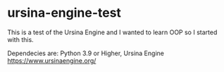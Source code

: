 # ursina-engine-test

This is a test of the Ursina Engine and I wanted to learn OOP so I started with this.

Dependecies are:
Python 3.9 or Higher,
Ursina Engine https://www.ursinaengine.org/